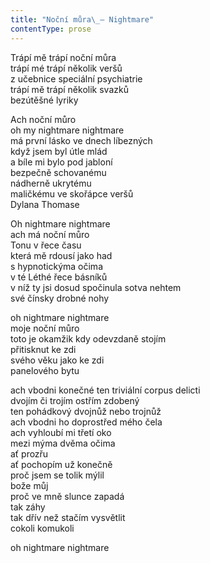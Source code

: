 ```yaml
---
title: "Noční můra\_— Nightmare"
contentType: prose
---
```


<section>

Trápí mě trápí noční můra  
trápí mé trápí několik veršů  
z učebnice speciální psychiatrie  
trápí mě trápí několik svazků  
bezútěšné lyriky

Ach noční můro  
oh my nightmare nightmare  
má první lásko ve dnech líbezných  
když jsem byl útle mlád  
a bíle mi bylo pod jabloní  
bezpečně schovanému  
nádherně ukrytému  
maličkému ve skořápce veršů  
Dylana Thomase

Oh nightmare nightmare  
ach má noční můro  
Tonu v řece času  
která mě rdousí jako had  
s hypnotickýma očima  
v té Léthé řece básníků  
v níž ty jsi dosud spočinula sotva nehtem  
své čínsky drobné nohy

oh nightmare nightmare  
moje noční můro  
toto je okamžik kdy odevzdaně stojím  
přitisknut ke zdi  
svého věku jako ke zdi  
panelového bytu

ach vbodni konečné ten triviální corpus delicti  
dvojím či trojím ostřím zdobený  
ten pohádkový dvojnůž nebo trojnůž  
ach vbodni ho doprostřed mého čela  
ach vyhloubí mi třetí oko  
mezi mýma dvěma očima  
ať prozřu  
ať pochopím už konečně  
proč jsem se tolik mýlil  
bože můj  
proč ve mně slunce zapadá  
tak záhy  
tak dřív než stačím vysvětlit  
cokoli komukoli

oh nightmare nightmare

</section>
